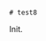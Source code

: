                                                                                                                                                                                                                                                                                                                                                                                                                                           # test8

Init.
